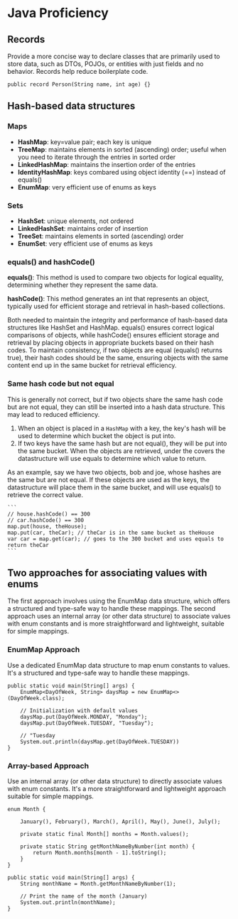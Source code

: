 # Java Proficiency

## Records

Provide a more concise way to declare classes that are primarily used to store data, such as DTOs, POJOs, or entities with just fields and no behavior. Records help reduce boilerplate code.

```
public record Person(String name, int age) {}
```

## Hash-based data structures

### Maps

* **HashMap**: key=value pair; each key is unique 
* **TreeMap**: maintains elements in sorted (ascending) order; useful when you need to iterate through the entries in sorted order
* **LinkedHashMap**: maintains the insertion order of the entries
* **IdentityHashMap**: keys combared using object identity (==) instead of equals()
* **EnumMap**: very efficient use of enums as keys

### Sets

* **HashSet**: unique elements, not ordered
* **LinkedHashSet**: maintains order of insertion
* **TreeSet**: maintains elements in sorted (ascending) order
* **EnumSet**: very efficient use of enums as keys

### equals() and hashCode()

**equals()**: This method is used to compare two objects for logical equality, determining whether they represent the same data.

**hashCode()**: This method generates an int that represents an object, typically used for efficient storage and retrieval in hash-based collections.

Both needed to maintain the integrity and performance of hash-based data structures like HashSet and HashMap. equals() ensures correct logical comparisons of objects, while hashCode() ensures efficient storage and retrieval by placing objects in appropriate buckets based on their hash codes. To maintain consistency, if two objects are equal (equals() returns true), their hash codes should be the same, ensuring objects with the same content end up in the same bucket for retrieval efficiency.

### Same hash code but not equal

This is generally not correct, but if two objects share the same hash code but are not equal, they can still be inserted into a hash data structure. This may lead to reduced efficiency.

1. When an object is placed in a `HashMap` with a key, the key's hash will be used to determine which bucket the object is put into.
2. If two keys have the same hash but are not equal(), they will be put into the same bucket. When the objects are retrieved, under the covers the datastructure will use equals to determine which value to return.

As an example, say we have two objects, bob and joe, whose hashes are the same but are not equal. If these objects are used as the keys, the datastructure will place them in the same bucket, and will use equals() to retrieve the correct value.

	```
	// house.hashCode() == 300
	// car.hashCode() == 300
	map.put(house, theHouse);
	map.put(car, theCar); // theCar is in the same bucket as theHouse
	var car = map.get(car); // goes to the 300 bucket and uses equals to return theCar
	```

## Two approaches for associating values with enums

The first approach involves using the EnumMap data structure, which offers a structured and type-safe way to handle these mappings. The second approach uses an internal array (or other data structure) to associate values with enum constants and is more straightforward and lightweight, suitable for simple mappings.

### EnumMap Approach

Use a dedicated EnumMap data structure to map enum constants to values. It's a structured and type-safe way to handle these mappings.

```
public static void main(String[] args) {
    EnumMap<DayOfWeek, String> daysMap = new EnumMap<>(DayOfWeek.class);
	
    // Initialization with default values
    daysMap.put(DayOfWeek.MONDAY, "Monday");
    daysMap.put(DayOfWeek.TUESDAY, "Tuesday");
	
	// "Tuesday
	System.out.println(daysMap.get(DayOfWeek.TUESDAY))
}
```

### Array-based Approach

Use an internal array (or other data structure) to directly associate values with enum constants. It's a more straightforward and lightweight approach suitable for simple mappings.

```
enum Month {
	
    January(), February(), March(), April(), May(), June(), July();
	
    private static final Month[] months = Month.values();
	
    private static String getMonthNameByNumber(int month) {
        return Month.months[month - 1].toString();
    }
}
    
public static void main(String[] args) {
    String monthName = Month.getMonthNameByNumber(1);
    
    // Print the name of the month (January)
    System.out.println(monthName);
}
```